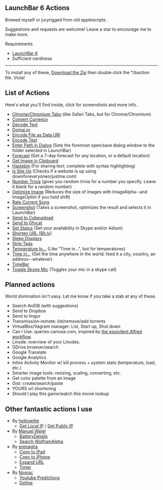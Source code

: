 LaunchBar 6 Actions
-------------------

Brewed myself or juryrigged from old applescripts.

Suggestions and requests are welcome! Leave a star to encourage me to make more.

Requirements
* [LaunchBar 6](http://obdev.at/products/launchbar)
* Sufficient nerdiness

---

To install any of these, [Download the Zip](https://github.com/hlissner/lb6-actions/archive/master.zip) then double click the *.lbaction file. Viola!

List of Actions
---------------

Here's what you'll find inside, click for screenshots and more info.

* [Chrome/Chromium Tabs](tree/master/actions/Chrome%20Tabs.lbaction) (like Safari Tabs, but for Chrome/Chromium)
* [Convert Currency](tree/master/actions/Convert%20Currency.lbaction)
* [Decode Text](tree/master/actions/Decode.lbaction)
* [Domai.nr](tree/master/actions/Domainr.lbaction)
* [Encode File as Data URI](tree/master/actions/Encode%20File%20as%20Data%20URI.lbaction)
* [Encode Text](tree/master/actions/Encode.lbaction)
* [Enter Path in Dialog](tree/master/actions/Enter%20Path%20in%20Dialog.lbaction) (Sets the foremost open/save dialog window to the folder selected in LaunchBar)
* [Forecast](tree/master/actions/Forecast.lbaction) (Get a 7-day forecast for any location, or a default location)
* [Get Image in Clipboard](tree/master/actions/Get%20Image%20in%20Clipboard.lbaction)
* [Hastebin](tree/master/actions/Hastebin.lbaction) (For sharing text; complete with syntax highlighting)
* [Is Site Up](tree/master/actions/Is%20Site%20Up.lbaction) (Checks if a website is up using downforeveryoneorjustme.com)
* [Number Trivia](tree/master/actions/Number%20Trivia.lbaction) (gives you random trivia for a number you specify. Leave it blank for a random number)
* [Optimize Image](tree/master/actions/Optimize%20Image.lbaction) (Reduces the size of images with ImageAlpha--and ImageOptim if you hold shift)
* [Rate Current Song](tree/master/actions/Rate%20Current%20Song.lbaction)
* [Screenshot](tree/master/actions/Screenshot.lbaction) (Takes a screenshot, optimizes the result and selects it in LaunchBar)
* [Send to Cubeupload](tree/master/actions/Send%20to%20Cubeupload.lbaction)
* [Send to Gfycat](tree/master/actions/Send%20to%20Gfycat.lbaction)
* [Set Status](tree/master/actions/Set%20Status.lbaction) (Set your availability in Skype and/or Adium)
* [Shorten URL (Bit.ly)](tree/master/actions/Shorten%20URL%20(Bit.ly).lbaction)
* [Sleep Displays](tree/master/actions/Sleep%20Displays.lbaction)
* [Strip Tags](tree/master/actions/Strip%20Tags.lbaction)
* [Temperature In...](tree/master/actions/Temperature%20In.lbaction) (Like "Time in...", but for temperatures)
* [Time in...](tree/master/actions/Time%20In.lbaction) (Get the time anywhere in the world; feed it a city, country, an address--whatever)
* [TimeBar](tree/master/actions/Timebar.lbaction)
* [Toggle Skype Mic](tree/master/actions/Toggle%20Skype%20Mic.lbaction) (Toggles your mic in a skype call)

Planned actions
---------------

World domination isn't easy. Let me know if you take a stab at any of these.

* Search AniDB (with suggestions)
* Send to Dropbox
* Send to Imgur
* Transmission-remote: list/remove/add torrents
* VirtualBox/Vagrant manager: List, Start up, Shut down
* Can I Use: queries caniuse.com, inspired by [the equivilent Alfred workflow](https://github.com/willfarrell/alfred-caniuse-workflow).
* Linode: overview of your Linodes.
* GDrive browser/search
* Google Translate
* Google Analytics
* Inline Activity Monitor w/ kill process + system stats (temperature, load, etc.)
* Smarter image tools: resizing, scaling, converting, etc.
* Get color palette from an image
* Gist: create/search/paste
* YOURS url shortening
* Should I play this game/watch this movie lookup

Other fantastic actions I use
-----------------------------

* By [heikowitte](https://github.com/heikowitte)
    * [Get Local IP](https://github.com/heikowitte/LaunchBarActions/tree/master/get-local-ip.lbaction) / [Get Public IP](https://github.com/heikowitte/LaunchBarActions/tree/master/get-public-ip.lbaction)
* By [Manuel Weiel](http://manuel.weiel.eu/private-projects/launchbar-actions/)
    * [BatteryDetails](http://manuel.weiel.eu/wp-content/uploads/BatteryDetails.lbaction)
    * [Search WolframAlpha](http://manuel.weiel.eu/private-projects/launchbar-actions/search-wolfram-alpha/)
* By [prenagha](https://github.com/prenagha/launchbar)
    * [Copy to iPad](https://github.com/prenagha/launchbar/tree/master/Copy%20to%20iPad.lbaction)
    * [Copy to iPhone](https://github.com/prenagha/launchbar/tree/master/Copy%20to%20iPhone.lbaction)
    * [Expand URL](https://github.com/prenagha/launchbar/tree/master/Expand%20URL.lbaction)
    * [Timer](https://github.com/prenagha/launchbar/tree/master/Timer.lbaction)
* By [Nosrac](https://github.com/Nosrac)
    * [Youtube Predictions](https://github.com/Nosrac/LBYoutubePredictions)
    * [Define](https://github.com/Nosrac/LBDefine)

